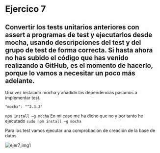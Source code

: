 # Ejercico 7

## Convertir los tests unitarios anteriores con assert a programas de test y ejecutarlos desde mocha, usando descripciones del test y del grupo de test de forma correcta. Si hasta ahora no has subido el código que has venido realizando a GitHub, es el momento de hacerlo, porque lo vamos a necesitar un poco más adelante.

Una vez instalado mocha y añadido las dependencias pasamos a implementar test.

```
"mocha": "^2.3.3"
```

`npm install –g mocha`
En mi caso me ha dicho que no y por tanto he ejecutado
`sudo npm install –g mocha`

Para los test vamos ejecutar una comprobación de creación de la base de datos.

![ejer7_img1](http://googledrive.com/host/0B5Yam2FWqtZPZzR3TTBaSUpMZ2M/Ejercicio7_1.jpg)